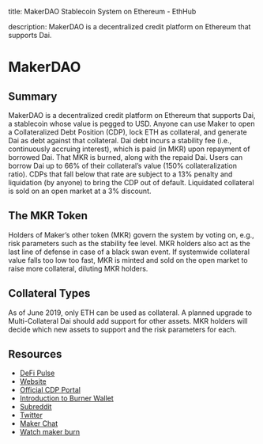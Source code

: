 title: MakerDAO Stablecoin System on Ethereum - EthHub

description: MakerDAO is a decentralized credit platform on Ethereum that supports Dai.

# MakerDAO

## Summary

MakerDAO is a decentralized credit platform on Ethereum that supports Dai, a stablecoin whose value is pegged to USD. Anyone can use Maker to open a Collateralized Debt Position (CDP), lock ETH as collateral, and generate Dai as debt against that collateral. Dai debt incurs a stability fee (i.e., continuously accruing interest), which is paid (in MKR) upon repayment of borrowed Dai. That MKR is burned, along with the repaid Dai. Users can borrow Dai up to 66% of their collateral’s value (150% collateralization ratio). CDPs that fall below that rate are subject to a 13% penalty and liquidation (by anyone) to bring the CDP out of default. Liquidated collateral is sold on an open market at a 3% discount.

## The MKR Token

Holders of Maker’s other token (MKR) govern the system by voting on, e.g., risk parameters such as the stability fee level. MKR holders also act as the last line of defense in case of a black swan event. If systemwide collateral value falls too low too fast, MKR is minted and sold on the open market to raise more collateral, diluting MKR holders.

## Collateral Types

As of June 2019, only ETH can be used as collateral. A planned upgrade to Multi-Collateral Dai should add support for other assets. MKR holders will decide which new assets to support and the risk parameters for each.

## Resources

* [DeFi Pulse](https://defipulse.com/maker)
* [Website](https://makerdao.com/en/)
* [Official CDP Portal](https://cdp.makerdao.com/)
* [Introduction to Burner Wallet](https://medium.com/gitcoin/ethereum-in-emerging-economies-b235f8dac2f2)
* [Subreddit](https://old.reddit.com/r/MakerDAO/)
* [Twitter](https://twitter.com/MakerDAO)
* [Maker Chat](https://chat.makerdao.com/home)
* [Watch maker burn](https://makerburn.com)
